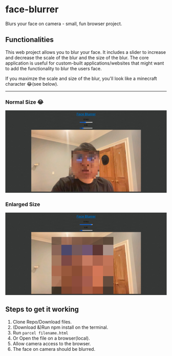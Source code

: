 # face-blurrer
Blurs your face on camera - small, fun browser project.

## Functionalities

This web project allows you to blur your face. It includes a slider to increase and decrease the scale of the  blur and the size of the blur.
The core application is useful for custom-built applications/websites that might want to add the functionality to blur the users face.

If you maximze the scale and size of the blur, you'll look like a minecraft character 😂(see below).

---

### Normal Size 😂
![Normal Size Blur](NormalSize.png)


### Enlarged Size
![Enlarged Size Blur](EnlargedSize.png)

## Steps to get it working

1. Clone Repo/Download files.
2. (Download &)Run npm install on the terminal.
3. Run ```parcel filename.html```
4. Or Open the file on a browser(local).
5. Allow camera access to the browser.
6. The face on camera should be blurred.
